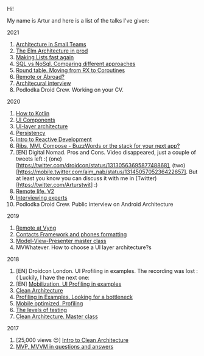 Hi!

My name is Artur and here is a list of the talks I've given:

2021
1. [Architecture in Small Teams](https://www.youtube.com/watch?v=8Vs2O8xyHyY)
1. [The Elm Architecture in prod](https://youtu.be/dZzRp1AqgSA?t=5502)
1. [Making Lists fast again](https://youtu.be/JNjzd1ud_L8?t=1997)
1. [SQL vs NoSql. Comparing different approaches](https://youtu.be/Wk7AjIaJURo)
1. [Round table. Moving from RX to Coroutines](https://youtu.be/vTmHJMVB9tg)
1. [Remote or Abroad?](https://youtu.be/YiK6F0xohIA)
1. [Architecural interview](https://youtu.be/hsyTEQkaUAc)
1. Podlodka Droid Crew. Working on your CV.

2020
1. [How to Kotlin](https://youtu.be/_clrkv6VL4g)
1. [UI Components](https://youtu.be/Gb71h-cEUZs)
1. [UI-layer architecture](https://youtu.be/ZOIuKFLwJzA)
1. [Persistency](https://youtu.be/5ZBjLvknWFE)
1. [Intro to Reactive Development](https://youtu.be/0U_Px2-VGSk)
1. [Ribs, MVI, Compose - BuzzWords or the stack for your next app?](https://youtu.be/XvHOvEudmmo)
1. [EN] Digital Nomad. Pros and Cons. Video disappeared, just a couple of tweets left :( (one)[https://twitter.com/droidcon/status/1313056369587748868], (two)[https://mobile.twitter.com/aim_nab/status/1314505705236422657]. But at least you know you can discuss it with me in (Twitter)[https://twitter.com/Arturstwit] :)
1. [Remote life. V2](https://youtu.be/AOal6QRx2kU)
1. [Interviewing experts](https://youtu.be/hcHes2GTN0U)
1. Podlodka Droid Crew. Public interview on Android Architecture


2019
1. [Remote at Vyng](https://youtu.be/udXbh-xhP7s)
1. [Contacts Framework and phones formatting](https://youtu.be/R_RhLjJSPKA)
1. [Model-View-Presenter master class](https://youtu.be/_PiwJF1pPSk)
1. MVWhatever. How to choose a UI layer architecture?s

2018
1. [EN] Droidcon London. UI Profiling in examples. The recording was lost :( Luckily, I have the next one:
1. [EN] [Mobilization. UI Profiling in examples](https://youtu.be/LGLQU3FRguo)
1. [Clean Architecture](https://youtu.be/a9JdtP5iFHc)
1. [Profiling in Examples. Looking for a bottleneck](https://youtu.be/EtWt3Vzm6pE)
1. [Mobile optimized. Profiling](https://youtu.be/heR9XE47YD4)
1. [The levels of testing](https://youtu.be/55RudFhK5lg)
1. [Clean Architecture. Master class](https://youtu.be/8ATEB0ZzelQ)

2017
1. [25,000 views 😍] [Intro to Clean Architecture](https://youtu.be/MYXt_9d_2ps)
1. [MVP, MVVM in questions and answers](https://youtu.be/oOeuRzxiFQ0)